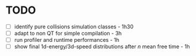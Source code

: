# TODO

- [ ] identify pure collisions simulation classes - 1h30
- [ ] adapt to non QT for simple compilation      - 3h
- [ ] run profiler and runtime performances       - 1h
- [ ] show final 1d-energy/3d-speed distributions after $n$ mean free time - 1h
